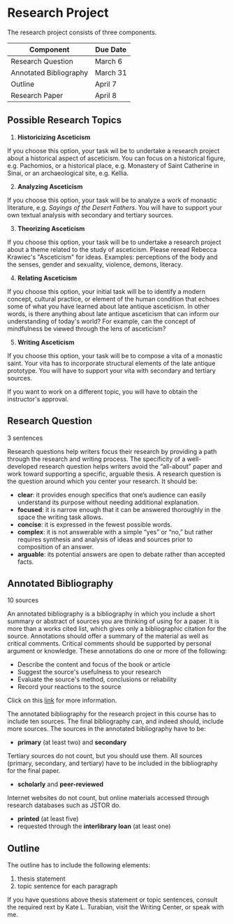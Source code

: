 # Research Project
The research project consists of three components.

| Component | Due Date |
| ------------- | ------------- |
| Research Question | March 6 |
| Annotated Bibliography | March 31 |
| Outline | April 7 |
| Research Paper | April 8 |

## Possible Research Topics

1. **Historicizing Asceticism**

If you choose this option, your task wil be to undertake a research project about a historical aspect of asceticism. You can focus on a historical figure, e.g. Pachomios, or a historical place, e.g. Monastery of Saint Catherine in Sinai, or an archaeological site, e.g. Kellia.

2. **Analyzing Asceticism**

If you choose this option, your task will be to analyze a work of monastic literature, e.g. _Sayings of the Desert Fathers_. You will have to support your own textual analysis with secondary and tertiary sources.

3. **Theorizing Asceticism**

If you choose this option, your task will be to undertake a research project about a theme related to the study of asceticism. Please reread Rebecca Krawiec's "Asceticism" for ideas. Examples: perceptions of the body and the senses, gender and sexuality, violence, demons, literacy.

4. **Relating Asceticism**

If you choose this option, your initial task will be to identify a modern concept, cultural practice, or element of the human condition that echoes some of what you have learned about late antique asceticism. In other words, is there anything about late antique asceticism that can inform our understanding of today's world? For example, can the concept of mindfulness be viewed through the lens of asceticism?

5. **Writing Asceticism**

If you choose this option, your task will be to compose a vita of a monastic saint. Your vita has to incorporate structural elements of the late antique prototype. You will have to support your vita with secondary and tertiary sources.

If you want to work on a different topic, you will have to obtain the instructor's approval.

## Research Question
3 sentences

Research questions help writers focus their research by providing a path through the research and writing process. The specificity of a well-developed research question helps writers avoid the “all-about” paper and work toward supporting a specific, arguable thesis. A research question is the question around which you center your research. It should be:
* **clear**: it provides enough specifics that one’s audience can easily understand its purpose without needing additional explanation.
* **focused**: it is narrow enough that it can be answered thoroughly in the space the writing task allows.
* **concise**: it is expressed in the fewest possible words.
* **complex**: it is not answerable with a simple “yes” or “no,” but rather requires synthesis and analysis of ideas and sources prior to composition of an answer.
* **arguable**: its potential answers are open to debate rather than accepted facts.

## Annotated Bibliography
10 sources

An annotated bibliography is a bibliography in which you include a short summary or abstract of sources you are thinking of using for a paper. It is more than a works cited list, which gives only a bibliographic citation for the source. Annotations should offer a summary of the material as well as critical comments. Critical comments should be supported by personal argument or knowledge. These annotations do one or more of the following:
* Describe the content and focus of the book or article
* Suggest the source's usefulness to your research
* Evaluate the source's method, conclusions or reliability
* Record your reactions to the source

Click on this [link](http://libguides.richmond.edu/citingsources/annotatedbibs) for more information.

The annotated bibliography for the research project in this course has to include ten sources. The final bibliography can, and indeed should, include more sources. The sources in the annotated bibliography have to be:
* **primary** (at least two) and **secondary**

Tertiary sources do not count, but you should use them. All sources (primary, secondary, and tertiary) have to be included in the bibliography for the final paper.
* **scholarly** and **peer-reviewed**

Internet websites do not count, but online materials accessed through research databases such as JSTOR do.
* **printed** (at least five)
* requested through the **interlibrary loan** (at least one)

## Outline

The outline has to include the following elements:
1) thesis statement
2) topic sentence for each paragraph

If you have questions above thesis statement or topic sentences, consult the required rext by Kate L. Turabian, visit the Writing Center, or speak with me.
